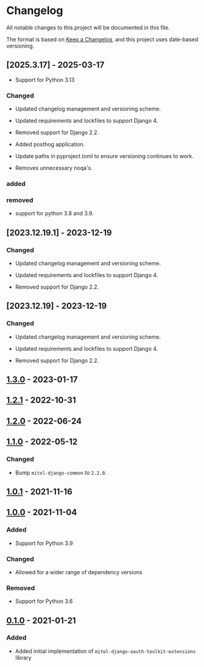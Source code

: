 # Changelog
All notable changes to this project will be documented in this file.

The format is based on [Keep a Changelog](https://keepachangelog.com/en/1.0.0/),
and this project uses date-based versioning.

<!-- scriv-insert-here -->

<a id='changelog-2025.3.17'></a>
## [2025.3.17] - 2025-03-17

- Support for Python 3.13

### Changed

- Updated changelog management and versioning scheme.

- Updated requirements and lockfiles to support Django 4.
- Removed support for Django 2.2.

- Added posthog application.

- Update paths in pyproject.toml to ensure versioning continues to work.

- Removes unnecessary noqa's.

### added

### removed

- support for python 3.8 and 3.9.

<a id='changelog-2023.12.19.1'></a>
## [2023.12.19.1] - 2023-12-19

### Changed

- Updated changelog management and versioning scheme.

- Updated requirements and lockfiles to support Django 4.
- Removed support for Django 2.2.

<a id='changelog-2023.12.19'></a>
## [2023.12.19] - 2023-12-19

### Changed

- Updated changelog management and versioning scheme.

- Updated requirements and lockfiles to support Django 4.
- Removed support for Django 2.2.

## [1.3.0] - 2023-01-17

## [1.2.1] - 2022-10-31

## [1.2.0] - 2022-06-24

## [1.1.0] - 2022-05-12

### Changed
- Bump `mitol-django-common` to `2.2.0`.

## [1.0.1] - 2021-11-16

## [1.0.0] - 2021-11-04

### Added
- Support for Python 3.9

### Changed

- Allowed for a wider range of dependency versions

### Removed
- Support for Python 3.6

## [0.1.0] - 2021-01-21

### Added

- Added initial implementation of `mitol-django-oauth-toolkit-extensions` library

[Unreleased]: https://github.com/mitodl/ol-django/compare/mitol-django-oauth-toolkit-extensions/v1.3.0...HEAD
[1.3.0]: https://github.com/mitodl/ol-django/compare/mitol-django-oauth-toolkit-extensions/v1.2.1...mitol-django-oauth-toolkit-extensions/v1.3.0
[1.2.1]: https://github.com/mitodl/ol-django/compare/mitol-django-oauth-toolkit-extensions/v1.2.0...mitol-django-oauth-toolkit-extensions/v1.2.1
[1.2.0]: https://github.com/mitodl/ol-django/compare/mitol-django-oauth-toolkit-extensions/v1.1.0...mitol-django-oauth-toolkit-extensions/v1.2.0
[1.1.0]: https://github.com/mitodl/ol-django/compare/mitol-django-oauth-toolkit-extensions/v1.0.1...mitol-django-oauth-toolkit-extensions/v1.1.0
[1.0.1]: https://github.com/mitodl/ol-django/compare/mitol-django-oauth-toolkit-extensions/v1.0.0...mitol-django-oauth-toolkit-extensions/v1.0.1
[1.0.0]: https://github.com/mitodl/ol-django/compare/mitol-django-oauth-toolkit-extensions/v0.1.0...mitol-django-oauth-toolkit-extensions/v1.0.0
[0.1.0]: https://github.com/mitodl/ol-django/compare/ffca0142e4bfea14881047d3af168bd4aa32f6fa...mitol-django-oauth-toolkit-extensions/v0.1.0
